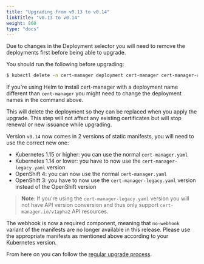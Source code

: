 ```yaml
---
title: "Upgrading from v0.13 to v0.14"
linkTitle: "v0.13 to v0.14"
weight: 860
type: "docs"
---
```


Due to changes in the Deployment selector you will need to remove the deployments first before being able to upgrade.


You should run the following before upgrading:
```bash
$ kubectl delete -n cert-manager deployment cert-manager cert-manager-cainjector cert-manager-webhook
```

If you're using Helm to install cert-manager with a deployment name different than `cert-manager` you might need to change the deployment names in the command above.

This will delete the deployment so they can be replaced when you apply the upgrade.
This step will not affect any existing certificates but will stop renewal or new issuance while upgrading.

Version `v0.14` now comes in 2 versions of static manifests, you will need to use the correct new one:

* Kubernetes 1.15 or higher: you can use the normal `cert-manager.yaml`
* Kubernetes 1.14 or lower: you have to now use the `cert-manager-legacy.yaml` version
* OpenShift 4: you can now use the normal `cert-manager.yaml`
* OpenShift 3: you have to now use the `cert-manager-legacy.yaml` version instead of the OpenShift version

> **Note**: If you're using the `cert-manager-legacy.yaml` version you will not have API version conversion and thus only support `cert-manager.io/v1apha2` API resources.

The webhook is now a required component, meaning that `no-webhook` variant of the manifests are no longer available in this release. Please use the appropriate manifests as mentioned above according to your Kubernetes version.

From here on you can follow the [regular upgrade process](../).

